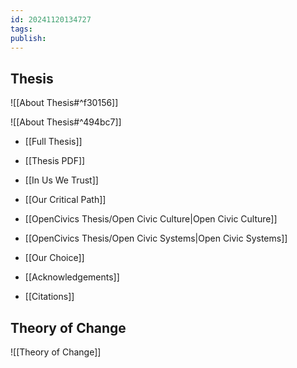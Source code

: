 ```yaml
---
id: 20241120134727
tags: 
publish:
---
```

## Thesis

![[About Thesis#^f30156]]

![[About Thesis#^494bc7]]

- [[Full Thesis]]
- [[Thesis PDF]]
  
- [[In Us We Trust]]
- [[Our Critical Path]]
- [[OpenCivics Thesis/Open Civic Culture|Open Civic Culture]]
- [[OpenCivics Thesis/Open Civic Systems|Open Civic Systems]]
- [[Our Choice]]
- [[Acknowledgements]]
- [[Citations]]

## Theory of Change

![[Theory of Change]]